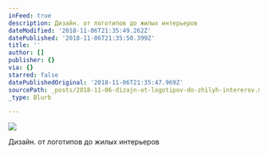 ```yaml
---
inFeed: true
description: Дизайн. от логотипов до жилых интерьеров
dateModified: '2018-11-06T21:35:49.262Z'
datePublished: '2018-11-06T21:35:50.399Z'
title: ''
author: []
publisher: {}
via: {}
starred: false
datePublishedOriginal: '2018-11-06T21:35:47.969Z'
sourcePath: _posts/2018-11-06-dizajn-ot-logotipov-do-zhilyh-intererov.md
_type: Blurb

---
```

![](https://the-grid-user-content.s3-us-west-2.amazonaws.com/b2016e78-2b27-4c72-804c-51084838477d.jpg)

Дизайн. от логотипов до жилых интерьеров